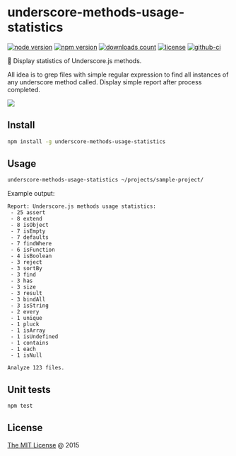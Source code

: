 # underscore-methods-usage-statistics

[![node version](https://img.shields.io/node/v/underscore-methods-usage-statistics.svg)](https://www.npmjs.com/package/underscore-methods-usage-statistics)
[![npm version](https://badge.fury.io/js/underscore-methods-usage-statistics.svg)](https://badge.fury.io/js/underscore-methods-usage-statistics)
[![downloads count](https://img.shields.io/npm/dt/underscore-methods-usage-statistics.svg)](https://www.npmjs.com/package/underscore-methods-usage-statistics)
[![license](https://img.shields.io/npm/l/underscore-methods-usage-statistics.svg)](https://piecioshka.mit-license.org)
[![github-ci](https://github.com/piecioshka/underscore-methods-usage-statistics/actions/workflows/testing.yml/badge.svg)](https://github.com/piecioshka/underscore-methods-usage-statistics/actions/workflows/testing.yml)

🔨 Display statistics of Underscore.js methods.

All idea is to grep files with simple regular expression to find all instances of any underscore method called.
Display simple report after process completed.

![](https://underscorejs.org/docs/images/underscore.png)

## Install

```bash
npm install -g underscore-methods-usage-statistics
```

## Usage

```bash
underscore-methods-usage-statistics ~/projects/sample-project/
```

Example output:

```
Report: Underscore.js methods usage statistics:
 - 25 assert
 - 8 extend
 - 8 isObject
 - 7 isEmpty
 - 7 defaults
 - 7 findWhere
 - 6 isFunction
 - 4 isBoolean
 - 3 reject
 - 3 sortBy
 - 3 find
 - 3 has
 - 3 size
 - 3 result
 - 3 bindAll
 - 3 isString
 - 2 every
 - 1 unique
 - 1 pluck
 - 1 isArray
 - 1 isUndefined
 - 1 contains
 - 1 each
 - 1 isNull

Analyze 123 files.
```

## Unit tests

```bash
npm test
```

## License

[The MIT License](https://piecioshka.mit-license.org) @ 2015
